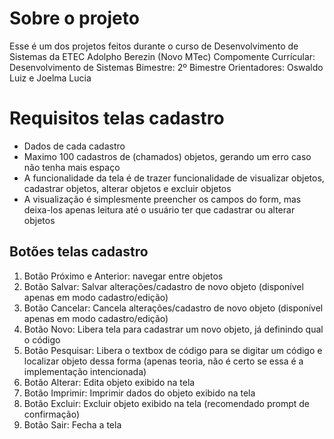 # Sobre o projeto

Esse é um dos projetos feitos durante o curso de Desenvolvimento de Sistemas da ETEC Adolpho Berezin (Novo MTec)
Compomente Currícular: Desenvolvimento de Sistemas
Bimestre: 2º Bimestre
Orientadores: Oswaldo Luiz e Joelma Lucia

# Requisitos telas cadastro

-   Dados de cada cadastro
-   Maximo 100 cadastros de (chamados) objetos, gerando um erro caso não tenha mais espaço
-   A funcionalidade da tela é de trazer funcionalidade de visualizar objetos, cadastrar objetos, alterar objetos e excluir objetos
-   A visualização é simplesmente preencher os campos do form, mas deixa-los apenas leitura até o usuário ter que cadastrar ou alterar objetos

## Botões telas cadastro

1. Botão Próximo e Anterior: navegar entre objetos
2. Botão Salvar: Salvar alterações/cadastro de novo objeto (disponível apenas em modo cadastro/edição)
3. Botão Cancelar: Cancela alterações/cadastro de novo objeto (disponível apenas em modo cadastro/edição)
4. Botão Novo: Libera tela para cadastrar um novo objeto, já definindo qual o código
5. Botão Pesquisar: Libera o textbox de código para se digitar um código e localizar objeto dessa forma (apenas teoria, não é certo se essa é a implementação intencionada)
6. Botão Alterar: Edita objeto exibido na tela
7. Botão Imprimir: Imprimir dados do objeto exibido na tela
8. Botão Excluir: Excluir objeto exibido na tela (recomendado prompt de confirmação)
9. Botão Sair: Fecha a tela

